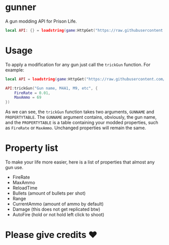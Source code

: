 # gunner
A gun modding API for Prison Life.
```lua
local API: {} = loadstring(game:HttpGet("https://raw.githubusercontent.com/raycast6000/gunner/main/main.lua"))()
```
# Usage
To apply a modification for any gun just call the `trickGun` function. For example:
```lua
local API = loadstring(game:HttpGet("https://raw.githubusercontent.com/raycast6000/gunner/main/main.lua"))()

API:trickGun("Gun name, M4A1, M9, etc", {
    FireRate = 0.01,
    MaxAmmo = 69
})
```
As we can see, the `trickGun` function takes two arguments, `GUNNAME` and `PROPERTYTABLE`. The `GUNNAME` argument contains, obviously, the gun name, and the `PROPERTYTABLE` is a table containing your modded properties, such as `FireRate` or `MaxAmmo`. Unchanged properties will remain the same.
# Property list
To make your life more easier, here is a list of properties that almost any gun use.
- FireRate
- MaxAmmo
- ReloadTime
- Bullets (amount of bullets per shot)
- Range
- CurrentAmmo (amount of ammo by default)
- Damage (this does not get replicated btw)
- AutoFire (hold or not hold left click to shoot)
# Please give credits ❤
